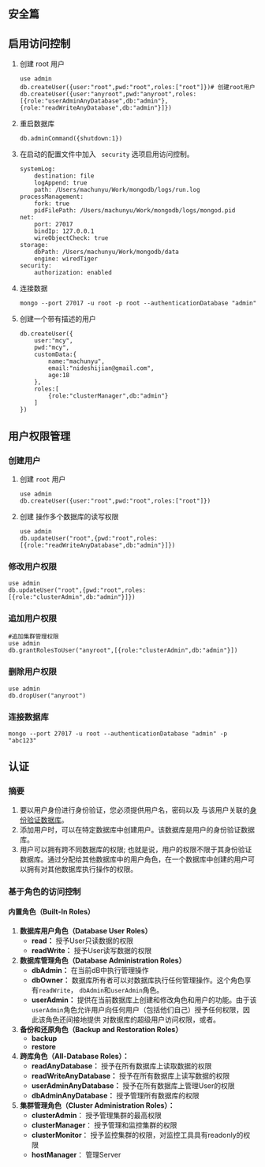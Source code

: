 ## 安全篇

## 启用访问控制

1. 创建 root 用户

   ```shell
   use admin
   db.createUser({user:"root",pwd:"root",roles:["root"]})# 创建root用户
   db.createUser({user:"anyroot",pwd:"anyroot",roles:[{role:"userAdminAnyDatabase",db:"admin"},{role:"readWriteAnyDatabase",db:"admin"}]})
   ```

2. 重启数据库

   ```shell
   db.adminCommand({shutdown:1})
   ```

3. 在启动的配置文件中加入 ` security` 选项启用访问控制。

   ```shell
   systemLog:
       destination: file
       logAppend: true
       path: /Users/machunyu/Work/mongodb/logs/run.log
   processManagement:
       fork: true
       pidFilePath: /Users/machunyu/Work/mongodb/logs/mongod.pid
   net:
       port: 27017
       bindIp: 127.0.0.1
       wireObjectCheck: true
   storage:
       dbPath: /Users/machunyu/Work/mongodb/data
       engine: wiredTiger
   security:
       authorization: enabled
   ```

4. 连接数据

   ```shell
   mongo --port 27017 -u root -p root --authenticationDatabase "admin"
   ```

5. 创建一个带有描述的用户

   ```shell
   db.createUser({
       user:"mcy",
       pwd:"mcy",
       customData:{
           name:"machunyu",
           email:"nideshijian@gmail.com",
           age:18
       },
       roles:[
           {role:"clusterManager",db:"admin"}
       ]
   })
   ```

## 用户权限管理

### 创建用户

1. 创建 `root` 用户

   ```shell
   use admin
   db.createUser({user:"root",pwd:"root",roles:["root"]})
   ```

2. 创建 操作多个数据库的读写权限

   ```shell
   use admin
   db.updateUser("root",{pwd:"root",roles:[{role:"readWriteAnyDatabase",db:"admin"}]})
   ```

### 修改用户权限

```shell
use admin
db.updateUser("root",{pwd:"root",roles:[{role:"clusterAdmin",db:"admin"}]})
```

### 追加用户权限

```shell
#追加集群管理权限
use admin
db.grantRolesToUser("anyroot",[{role:"clusterAdmin",db:"admin"}])
```

### 删除用户权限

```shell
use admin
db.dropUser("anyroot")
```

### 连接数据库

```shell
mongo --port 27017 -u root --authenticationDatabase "admin" -p "abc123"
```

## 认证

### 摘要

1. 要以用户身份进行身份验证，您必须提供用户名，密码以及 与该用户关联的[身份验证数据库](https://docs.mongodb.com/manual/reference/program/mongo/#mongo-shell-authentication-options)。
2. 添加用户时，可以在特定数据库中创建用户。该数据库是用户的身份验证数据库。
3. 用户可以拥有跨不同数据库的权限; 也就是说，用户的权限不限于其身份验证数据库。通过分配给其他数据库中的用户角色，在一个数据库中创建的用户可以拥有对其他数据库执行操作的权限。

### 基于角色的访问控制

#### 内置角色（Built-In Roles）

1. **数据库用户角色（Database User Roles）**
   - **read：** 授予User只读数据的权限
   - **readWrite：** 授予User读写数据的权限
2. **数据库管理角色（Database Administration Roles）**
   * **dbAdmin：** 在当前dB中执行管理操作
   * **dbOwner：** 数据库所有者可以对数据库执行任何管理操作。这个角色享有`readWrite`， `dbAdmin`和`userAdmin`角色。
   * **userAdmin：** 提供在当前数据库上创建和修改角色和用户的功能。由于该`userAdmin`角色允许用户向任何用户（包括他们自己）授予任何权限，因此该角色还间接地提供 对数据库的超级用户访问权限，或者。
3. **备份和还原角色（Backup and Restoration Roles）**
   * **backup**
   * **restore**
4. **跨库角色（All-Database Roles）：**
   * **readAnyDatabase：** 授予在所有数据库上读取数据的权限
   * **readWriteAnyDatabase：** 授予在所有数据库上读写数据的权限
   * **userAdminAnyDatabase：** 授予在所有数据库上管理User的权限
   * **dbAdminAnyDatabase：** 授予管理所有数据库的权限
5. **集群管理角色（Cluster Administration Roles）：**
   * **clusterAdmin**： 授予管理集群的最高权限
   * **clusterManager**： 授予管理和监控集群的权限
   * **clusterMonitor**： 授予监控集群的权限，对监控工具具有readonly的权限
   * **hostManager**： 管理Server
